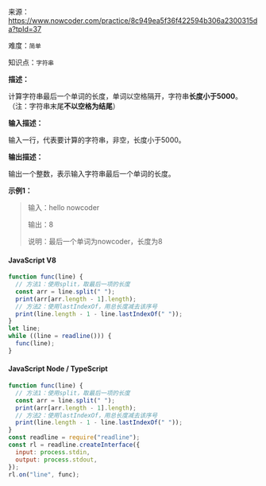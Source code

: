 来源：<https://www.nowcoder.com/practice/8c949ea5f36f422594b306a2300315da?tpId=37>

难度：`简单`

知识点：`字符串`

**描述：**

计算字符串最后一个单词的长度，单词以空格隔开，字符串**长度小于5000**。（注：字符串末尾**不以空格为结尾**）

**输入描述：**

输入一行，代表要计算的字符串，非空，长度小于5000。

**输出描述：**

输出一个整数，表示输入字符串最后一个单词的长度。

**示例1：**

> 输入：hello nowcoder
>
> 输出：8
>
> 说明：最后一个单词为nowcoder，长度为8

<!-- tabs:start -->

#### **JavaScript V8**

```javascript
function func(line) {
  // 方法1：使用split，取最后一项的长度
  const arr = line.split(" ");
  print(arr[arr.length - 1].length);
  // 方法2：使用lastIndexOf，用总长度减去该序号
  print(line.length - 1 - line.lastIndexOf(" "));
}
let line;
while ((line = readline())) {
  func(line);
}
```

#### **JavaScript Node / TypeScript**

```javascript
function func(line) {
  // 方法1：使用split，取最后一项的长度
  const arr = line.split(" ");
  print(arr[arr.length - 1].length);
  // 方法2：使用lastIndexOf，用总长度减去该序号
  print(line.length - 1 - line.lastIndexOf(" "));
}
const readline = require("readline");
const rl = readline.createInterface({
  input: process.stdin,
  output: process.stdout,
});
rl.on("line", func);
```

<!-- tabs:end -->
